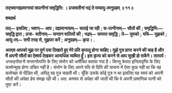 **तद्भवान्दह्यमानायां सपत्नीनां समृद्धिभि: ।** **प्रजावतीनां भद्रं ते मय्यायु–ामनुग्रहम् ॥ ११॥** 

**शब्दार्थ** 

**तत्—** **इसलिए** **; भवान्—** **आप** **; दह्यमानायाम्—** **सताई जा रही** **; स-पत्नीनाम्—** **सौतों की** **; समृद्धिभि:—** **समृद्धि द्वारा** **; प्रजा-** **वतीनाम्—** **सन्तान वालियों की** **; भद्रम्—** **समस्त समृद्धि** **; ते—** **तुमको** **; मयि—** **मुझको** **; आयु–ाम्—** **सभी तरह से, मुझपर करें** **;** **अनुग्रहम्—** **कृपा।** **.** 

**अतएव आपको मुझ पर पूर्ण दया दिखाते हुए मेरे प्रति कृपालु होना चाहिए। मुझे पुत्र प्राप्त** **करने की चाह है और मैं अपनी सौतों का ऐश्वर्य देखकर अत्यधिक व्यथित हूँ। इस कृत्य को** **करने से आप सुखी हो सकेंगे।** **तात्पर्य :** *भगवद्गीता* में सन्तानोत्पत्ति के लिए संभोग को धर्मोचित बताया गया है। किन्तु केवल इन्दियतृप्ति के लिए कामोन्मुख होना उचित नहीं है। संभोग के लिए अपने पति से दिति की याचना में ऐसा कुछ नहीं था कि वह कामेच्छा से पीडि़त थी, अपितु वह पुत्र चाहती थी। चूँकि उसके कोई पुत्र न था इसलिए वह स्वयं को अपनी सौतों की अपेक्षा हेय समझ रही थी। अत: कश्यप से अपेक्षा की जाती थी कि वे अपनी प्रामाणिक पत्नी को तुष्ट करें।  